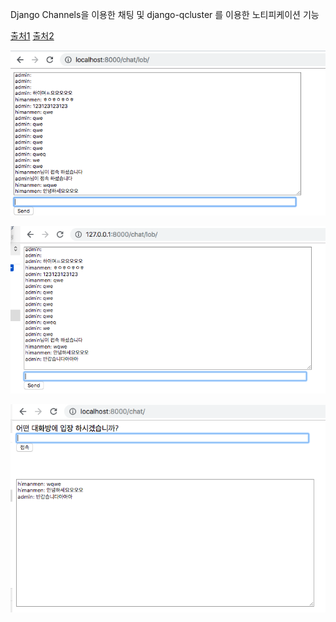 Django Channels을 이용한 채팅 및 django-qcluster 를 이용한 노티피케이션 기능

[출처1](https://antilibrary.org/1117)
[출처2](http://victorydntmd.tistory.com/261?category=703021)

![](asset/chat01.png)


![](asset/chat02.png)


![](asset/chat03.png)